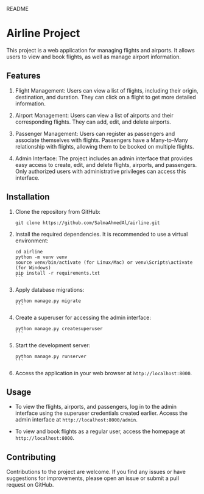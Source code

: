 README

# Airline Project

This project is a web application for managing flights and airports. It allows users to view and book flights, as well as manage airport information.

## Features

1. Flight Management: Users can view a list of flights, including their origin, destination, and duration. They can click on a flight to get more detailed information.

2. Airport Management: Users can view a list of airports and their corresponding flights. They can add, edit, and delete airports.

3. Passenger Management: Users can register as passengers and associate themselves with flights. Passengers have a Many-to-Many relationship with flights, allowing them to be booked on multiple flights.

4. Admin Interface: The project includes an admin interface that provides easy access to create, edit, and delete flights, airports, and passengers. Only authorized users with administrative privileges can access this interface.

## Installation

1. Clone the repository from GitHub:

   ```
   git clone https://github.com/SalmaAhmedAl/airline.git
   ```

2. Install the required dependencies. It is recommended to use a virtual environment:

   ````
   cd airline
   python -m venv venv
   source venv/bin/activate (for Linux/Mac) or venv\Scripts\activate (for Windows)
   pip install -r requirements.txt
   ```

3. Apply database migrations:

   ````
   python manage.py migrate
   ```

4. Create a superuser for accessing the admin interface:

   ````
   python manage.py createsuperuser
   ```

5. Start the development server:

   ````
   python manage.py runserver
   ```

6. Access the application in your web browser at `http://localhost:8000`.

## Usage

- To view the flights, airports, and passengers, log in to the admin interface using the superuser credentials created earlier. Access the admin interface at `http://localhost:8000/admin`.

- To view and book flights as a regular user, access the homepage at `http://localhost:8000`.

## Contributing

Contributions to the project are welcome. If you find any issues or have suggestions for improvements, please open an issue or submit a pull request on GitHub.
